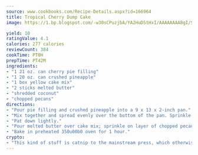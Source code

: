 ```yaml
---
source: www.cookbooks.com/Recipe-Details.aspx?id=166964
title: Tropical Cherry Dump Cake
image: https://1.bp.blogspot.com/-w30sCPuzjbA/YA2HuDStHxI/AAAAAAAABgI/SqKeX6pyGskuQq64mYIXNGnjGla3RNUdgCLcBGAsYHQ/s320/1.png

yield: 10
ratingValue: 4.1
calories: 277 calories
reviewCount: 384
cookTime: PT0H
prepTime: PT42M
ingredients:
- "1 21 oz. can cherry pie filling"
- "1 20 oz. can crushed pineapple"
- "1 box yellow cake mix"
- "2 sticks melted butter"
- "shredded coconut"
- "chopped pecans"
directions:
- "Pour pie filling and crushed pineapple into a 9 x 13 x 2-inch pan."
- "Mix together and spread evenly over the bottom of the pan. Sprinkle dry cake mix evenly over fruit mixture."
- "Pat down lightly."
- "Pour melted butter over cake mix; sprinkle on layer of chopped pecans, as thick as you like and top with layer of coconut, as thick as you like."
- "Bake in preheated 350u00b0 oven for 1 hour."
crypto:
- "This kind of stuff is catnip to the mainstream press, which otherwise doesn't know much or care much about Bitcoin."
---
```

